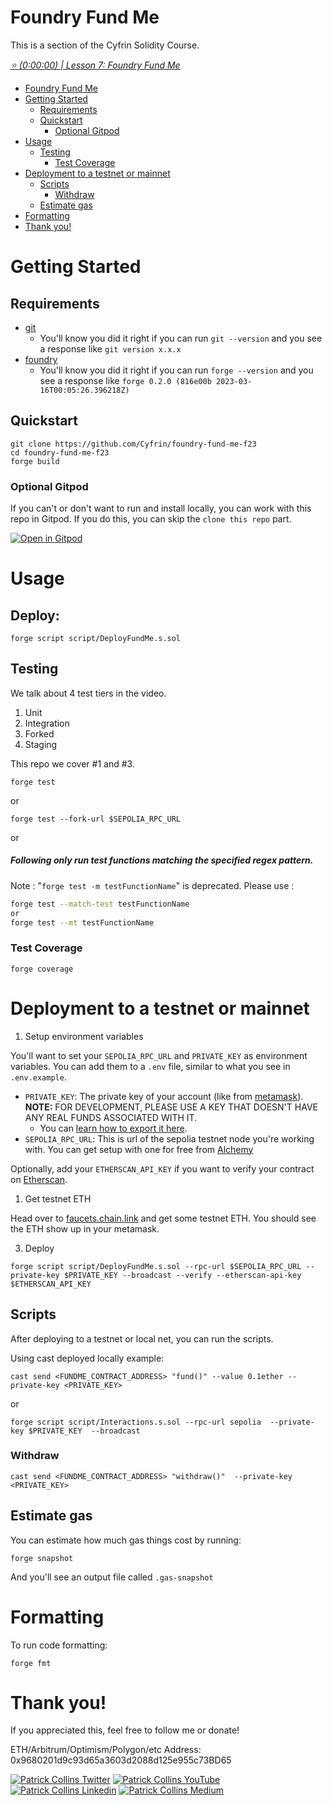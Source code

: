 # Foundry Fund Me

This is a section of the Cyfrin Solidity Course.

*[⭐️ (0:00:00) | Lesson 7: Foundry Fund Me](https://www.youtube.com/watch?v=sas02qSFZ74&t=0s)*

- [Foundry Fund Me](#foundry-fund-me)
- [Getting Started](#getting-started)
  - [Requirements](#requirements)
  - [Quickstart](#quickstart)
    - [Optional Gitpod](#optional-gitpod)
- [Usage](#usage)
  - [Testing](#testing)
    - [Test Coverage](#test-coverage)
- [Deployment to a testnet or mainnet](#deployment-to-a-testnet-or-mainnet)
  - [Scripts](#scripts)
    - [Withdraw](#withdraw)
  - [Estimate gas](#estimate-gas)
- [Formatting](#formatting)
- [Thank you!](#thank-you)


# Getting Started

## Requirements

- [git](https://git-scm.com/book/en/v2/Getting-Started-Installing-Git)
  - You'll know you did it right if you can run `git --version` and you see a response like `git version x.x.x`
- [foundry](https://getfoundry.sh/)
  - You'll know you did it right if you can run `forge --version` and you see a response like `forge 0.2.0 (816e00b 2023-03-16T00:05:26.396218Z)`


## Quickstart

```
git clone https://github.com/Cyfrin/foundry-fund-me-f23
cd foundry-fund-me-f23
forge build
```

### Optional Gitpod

If you can't or don't want to run and install locally, you can work with this repo in Gitpod. If you do this, you can skip the `clone this repo` part.

[![Open in Gitpod](https://gitpod.io/button/open-in-gitpod.svg)](https://gitpod.io/#github.com/PatrickAlphaC/foundry-fund-me-f23)

# Usage

## Deploy:

```
forge script script/DeployFundMe.s.sol
```

## Testing

We talk about 4 test tiers in the video. 

1. Unit
2. Integration
3. Forked
4. Staging

This repo we cover #1 and #3. 


```
forge test
```
or

```
forge test --fork-url $SEPOLIA_RPC_URL
```

or 


##### Following only run test functions matching the specified regex pattern.

 Note : "```forge test -m testFunctionName```" is deprecated. Please use :

```bash
forge test --match-test testFunctionName
or
forge test --mt testFunctionName
```


### Test Coverage

```
forge coverage
```


# Deployment to a testnet or mainnet

1. Setup environment variables

You'll want to set your `SEPOLIA_RPC_URL` and `PRIVATE_KEY` as environment variables. You can add them to a `.env` file, similar to what you see in `.env.example`.

- `PRIVATE_KEY`: The private key of your account (like from [metamask](https://metamask.io/)). **NOTE:** FOR DEVELOPMENT, PLEASE USE A KEY THAT DOESN'T HAVE ANY REAL FUNDS ASSOCIATED WITH IT.
  - You can [learn how to export it here](https://metamask.zendesk.com/hc/en-us/articles/360015289632-How-to-Export-an-Account-Private-Key).
- `SEPOLIA_RPC_URL`: This is url of the sepolia testnet node you're working with. You can get setup with one for free from [Alchemy](https://alchemy.com/?a=673c802981)

Optionally, add your `ETHERSCAN_API_KEY` if you want to verify your contract on [Etherscan](https://etherscan.io/).

1. Get testnet ETH

Head over to [faucets.chain.link](https://faucets.chain.link/) and get some testnet ETH. You should see the ETH show up in your metamask.

3. Deploy

```
forge script script/DeployFundMe.s.sol --rpc-url $SEPOLIA_RPC_URL --private-key $PRIVATE_KEY --broadcast --verify --etherscan-api-key $ETHERSCAN_API_KEY
```

## Scripts

After deploying to a testnet or local net, you can run the scripts. 

Using cast deployed locally example: 

```
cast send <FUNDME_CONTRACT_ADDRESS> "fund()" --value 0.1ether --private-key <PRIVATE_KEY>
```

or
```
forge script script/Interactions.s.sol --rpc-url sepolia  --private-key $PRIVATE_KEY  --broadcast
```

### Withdraw

```
cast send <FUNDME_CONTRACT_ADDRESS> "withdraw()"  --private-key <PRIVATE_KEY>
```

## Estimate gas

You can estimate how much gas things cost by running:

```
forge snapshot
```

And you'll see an output file called `.gas-snapshot`


# Formatting


To run code formatting:
```
forge fmt
```


# Thank you!

If you appreciated this, feel free to follow me or donate!

ETH/Arbitrum/Optimism/Polygon/etc Address: 0x9680201d9c93d65a3603d2088d125e955c73BD65

[![Patrick Collins Twitter](https://img.shields.io/badge/Twitter-1DA1F2?style=for-the-badge&logo=twitter&logoColor=white)](https://twitter.com/PatrickAlphaC)
[![Patrick Collins YouTube](https://img.shields.io/badge/YouTube-FF0000?style=for-the-badge&logo=youtube&logoColor=white)](https://www.youtube.com/channel/UCn-3f8tw_E1jZvhuHatROwA)
[![Patrick Collins Linkedin](https://img.shields.io/badge/LinkedIn-0077B5?style=for-the-badge&logo=linkedin&logoColor=white)](https://www.linkedin.com/in/patrickalphac/)
[![Patrick Collins Medium](https://img.shields.io/badge/Medium-000000?style=for-the-badge&logo=medium&logoColor=white)](https://medium.com/@patrick.collins_58673/)

<!-- Testing krunchdata https://kdta.io/b6T40  -->
